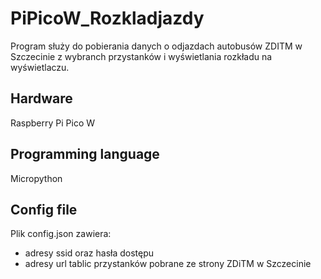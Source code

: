 # PiPicoW_Rozkladjazdy

Program służy do pobierania danych o odjazdach autobusów ZDITM w Szczecinie z wybranch przystanków i wyświetlania rozkładu na wyświetlaczu.

## Hardware
Raspberry Pi Pico W

## Programming language
Micropython

## Config file
Plik config.json zawiera:
- adresy ssid oraz hasła dostępu
- adresy url tablic przystanków pobrane ze strony ZDiTM w Szczecinie

